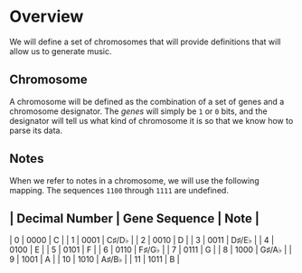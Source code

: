 # Overview

We will define a set of chromosomes that will provide definitions that will
allow us to generate music.

## Chromosome

A chromosome will be defined as the combination of a set of genes and a
chromosome designator. The *genes* will simply be `1` or `0` bits, and the
designator will tell us what kind of chromosome it is so that we know how to
parse its data.

## Notes

When we refer to notes in a chromosome, we will use the following mapping. The
sequences `1100` through `1111` are undefined.

| Decimal Number | Gene Sequence | Note |
-----------------------------------------
| 0              | 0000          | C    |
| 1              | 0001          | C♯/D♭ |
| 2              | 0010          | D    |
| 3              | 0011          | D♯/E♭ |
| 4              | 0100          | E    |
| 5              | 0101          | F    |
| 6              | 0110          | F♯/G♭ |
| 7              | 0111          | G    |
| 8              | 1000          | G♯/A♭ |
| 9              | 1001          | A    |
| 10             | 1010          | A♯/B♭ |
| 11             | 1011          | B    |
